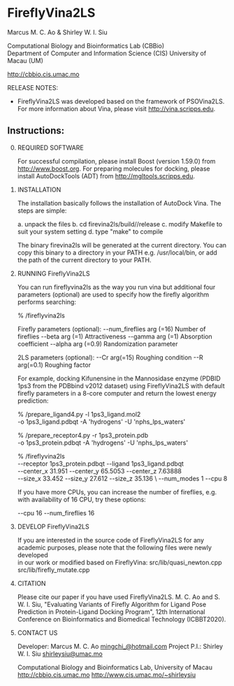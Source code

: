 # FireflyVina2LS                                                 
Marcus M. C. Ao & Shirley W. I. Siu                                   

Computational Biology and Bioinformatics Lab (CBBio)                        
Department of Computer and Information Science (CIS)
University of Macau (UM) 
                                                                       
http://cbbio.cis.umac.mo

RELEASE NOTES: 

- FireflyVina2LS was developed based on the framework of PSOVina2LS. 
  For more information about Vina, please visit http://vina.scripps.edu. 


## Instructions:
0. REQUIRED SOFTWARE

   For successful compilation, please install Boost (version 1.59.0) 
   from http://www.boost.org. For preparing molecules for docking, 
   please install AutoDockTools (ADT) from http://mgltools.scripps.edu.

1. INSTALLATION

   The installation basically follows the installation of AutoDock Vina. 
   The steps are simple:

     a. unpack the files
     b. cd firevina2ls/build/<your-platform>/release
     c. modify Makefile to suit your system setting
     d. type "make" to compile
    
    The binary firevina2ls will be generated at the current directory. You can 
    copy this binary to a directory in your PATH e.g. /usr/local/bin, or add
    the path of the current directory to your PATH.

2. RUNNING FireflyVina2LS

   You can run fireflyvina2ls as the way you run vina but additional four 
   parameters (optional) are used to specify how the firefly algorithm performs 
   searching:

   % <path-to-fireflyvina2ls>/fireflyvina2ls

   Firefly parameters (optional):
       --num_fireflies arg (=16)     Number of fireflies
       --beta arg (=1)               Attractiveness
       --gamma arg (=1)              Absorption coefficient 
       --alpha arg (=0.9)           Randomization parameter 
 
   2LS parameters (optional):
       --Cr arg(=15)                 Roughing condition
       --R arg(=0.1)                 Roughing factor

   For example, docking Kifunensine in the Mannosidase enzyme (PDBID 1ps3 from
   the PDBbind v2012 dataset) using FireflyVina2LS with default firefly parameters in a 
   8-core computer and return the lowest energy prediction:

   % <path-to-AutoDockTools>/prepare_ligand4.py -l 1ps3_ligand.mol2 \
     -o 1ps3_ligand.pdbqt -A 'hydrogens' -U 'nphs_lps_waters'

   % <path-to-AutoDockTools>/prepare_receptor4.py -r 1ps3_protein.pdb \
     -o 1ps3_protein.pdbqt -A 'hydrogens' -U 'nphs_lps_waters' 

   % <path-to-fireflyvina2ls>/fireflyvina2ls \
     --receptor 1ps3_protein.pdbqt --ligand 1ps3_ligand.pdbqt \
     --center_x  31.951 --center_y 65.5053 --center_z 7.63888 \
     --size_x    33.452 --size_y   27.612  --size_z   35.136  \ 
     --num_modes 1      --cpu 8  
   
   If you have more CPUs, you can increase the number of fireflies, 
   e.g. with availability of 16 CPU, try these options:

   --cpu 16 --num_fireflies 16

3. DEVELOP FireflyVina2LS

   If you are interested in the source code of FireflyVina2LS for any academic
   purposes, please note that the following files were newly developed   
   in our work or modified based on FireflyVina:
   	src/lib/quasi_newton.cpp
	  src/lib/firefly_mutate.cpp

4. CITATION

   Please cite our paper if you have used FireflyVina2LS.
   M. C. Ao and S. W. I. Siu, "Evaluating Variants of Firefly Algorithm for Ligand Pose Prediction in Protein-Ligand Docking Program", 
   12th International Conference on Bioinformatics and Biomedical Technology (ICBBT2020).

5. CONTACT US
    
   Developer: Marcus M. C. Ao <mingchi_@hotmail.com>
   Project P.I.: Shirley W. I. Siu <shirleysiu@umac.mo>

   Computational Biology and Bioinformatics Lab, University of Macau
   http://cbbio.cis.umac.mo
   http://www.cis.umac.mo/~shirleysiu

